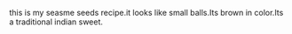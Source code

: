 this is my seasme seeds recipe.it looks like small balls.Its brown in color.Its a traditional indian sweet.
